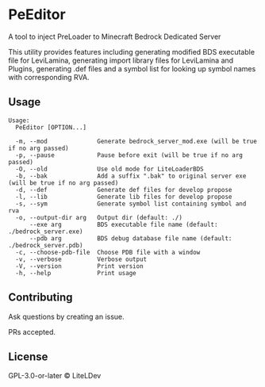 # PeEditor

A tool to inject PreLoader to Minecraft Bedrock Dedicated Server

This utility provides features including generating modified BDS executable file for LeviLamina, generating import library files for LeviLamina and Plugins, generating .def files and a symbol list for looking up symbol names with corresponding RVA.

## Usage

```text
Usage:
  PeEditor [OPTION...]

  -m, --mod              Generate bedrock_server_mod.exe (will be true if no arg passed)
  -p, --pause            Pause before exit (will be true if no arg passed)
  -O, --old              Use old mode for LiteLoaderBDS
  -b, --bak              Add a suffix ".bak" to original server exe (will be true if no arg passed)
  -d, --def              Generate def files for develop propose
  -l, --lib              Generate lib files for develop propose
  -s, --sym              Generate symbol list containing symbol and rva
  -o, --output-dir arg   Output dir (default: ./)
      --exe arg          BDS executable file name (default: ./bedrock_server.exe)
      --pdb arg          BDS debug database file name (default: ./bedrock_server.pdb)
  -c, --choose-pdb-file  Choose PDB file with a window
  -v, --verbose          Verbose output
  -V, --version          Print version
  -h, --help             Print usage
```

## Contributing

Ask questions by creating an issue.

PRs accepted.

## License

GPL-3.0-or-later © LiteLDev
